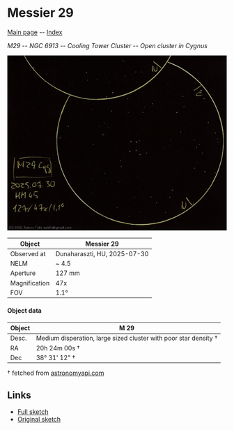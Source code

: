 # Messier 29

[Main page](../index.md) -- [Index](../pages/obj_index.md)

_M29_ -- _NGC 6913_ -- _Cooling Tower Cluster_ -- _Open cluster in Cygnus_  

![Messier 29](../img/m29-20250731.jpg)

Object | Messier 29
-|-
Observed at | Dunaharaszti, HU, 2025-07-30
NELM | ~ 4.5
Aperture | 127 mm
Magnification | 47x
FOV | 1.1°


#### Object data

Object | M 29
-|-
Desc. | Medium disperation, large sized cluster with poor star density †
RA | 20h 24m 00s †
Dec | 38° 31' 12" †

† fetched from [astronomyapi.com](http://astronomyapi.com)

## Links

- [Full sketch](../img/m39-m29-20250731.jpg)
- [Original sketch](../scan/20250731005901_001.jpg)
